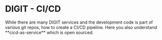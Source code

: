 # DIGIT - CI/CD

While there are many DIGIT services and the development code is part of various git repos, how to create a CI/CD pipeline. Here you also understand \*\*cicd-as-service\*\* which is open sourced.

